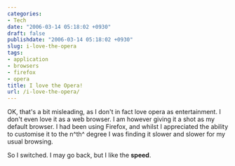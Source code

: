 ```yaml
---
categories:
- Tech
date: "2006-03-14 05:18:02 +0930"
draft: false
publishdate: "2006-03-14 05:18:02 +0930"
slug: i-love-the-opera
tags:
- application
- browsers
- firefox
- opera
title: I love the Opera!
url: /i-love-the-opera/
---
```

OK, that's a bit misleading, as I don't in fact love opera as
entertainment. I don't even love it as a web browser. I am however
giving it a shot as my default browser. I had been using Firefox, and
whilst I appreciated the ability to customise it to the n^th^ degree I
was finding it slower and slower for my usual browsing.

So I switched. I may go back, but I like the **speed**.
